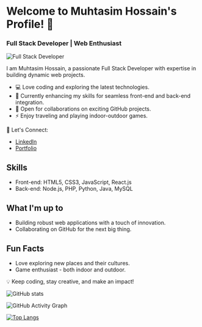 
# Welcome to Muhtasim Hossain's Profile! 👋
### Full Stack Developer | Web Enthusiast

![Full Stack Developer](https://media.licdn.com/dms/image/D5616AQE98sQeV5hFlQ/profile-displaybackgroundimage-shrink_350_1400/0/1696331871313?e=1701907200&v=beta&t=WDS40B_HRrb-aYdpCCDuFGuJMwOb-71F8182dhUwGgI)


I am Muhtasim Hossain, a passionate Full Stack Developer with expertise in building dynamic web projects.

- 💻 Love coding and exploring the latest technologies.
- 🔭 Currently enhancing my skills for seamless front-end and back-end integration.
- 👯 Open for collaborations on exciting GitHub projects.
- ⚡ Enjoy traveling and playing indoor-outdoor games.

🚀 Let's Connect:
- [LinkedIn](https://www.linkedin.com/in/md-muhtasim-hossain-a7ab63227/)
- [Portfolio](https://muhtasiim.github.io/Muhtasim/)

## Skills
- Front-end: HTML5, CSS3, JavaScript, React.js
- Back-end: Node.js, PHP, Python, Java, MySQL

## What I'm up to
- Building robust web applications with a touch of innovation.
- Collaborating on GitHub for the next big thing.

## Fun Facts
- Love exploring new places and their cultures.
- Game enthusiast - both indoor and outdoor.

💡 Keep coding, stay creative, and make an impact!

![GitHub stats](https://github-readme-stats.vercel.app/api?username=muhtasiim&show_icons=true&theme=radical)

![GitHub Activity Graph](https://activity-graph.herokuapp.com/graph?username=muhtasiim&bg_color=000000&color=4fff67&line=4fff67&point=ffffff&hide_border=true&area=true)



[![Top Langs](https://github-readme-stats.vercel.app/api/top-langs/?username=muhtasiim&layout=compact&theme=radical)](https://github.com/anuraghazra/github-readme-stats)
